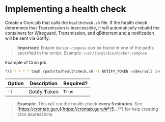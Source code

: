 # Implementing a health check

Create a Cron job that calls the `healthcheck.sh` file. If the health check determines that Transmission is inaccessible, it will automatically rebuild the containers for Wireguard, Transmission, and qBittorrent and a notification will be sent via Gotify.

> **Important:** Ensure `docker-compose` can be found in one of the paths specified in the script. Example: `/usr/local/bin/docker-compose`

Example of Cron job:

```bash
*/5 * * * * bash /path/to/healthcheck.sh -t GOTIFY_TOKEN >/dev/null 2>&1
```

| Option | Description | Required? |
|--------|-------------|-----------|
|`-t`|Gotify **T**oken|`True`|

> **Example:** This will run the health check **every 5 minutes**. See [https://crontab.guru](https://crontab.guru/#*/5_*_*_*_*) for help creating cron expressions.
